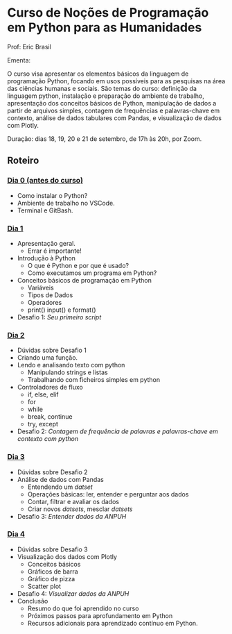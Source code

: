 # Curso de Noções de Programação em Python para as Humanidades

Prof: Eric Brasil

Ementa:

O curso visa apresentar os elementos básicos da linguagem de programação Python, focando em usos possíveis para as pesquisas na área das ciências humanas e sociais. São temas do curso: definição da linguagem python, instalação e preparação do ambiente de trabalho, apresentação dos conceitos básicos de Python, manipulação de dados a partir de arquivos simples, contagem de frequências e palavras-chave em contexto, análise de dados tabulares com Pandas, e visualização de dados com Plotly.

Duração: dias 18, 19, 20 e 21 de setembro, de 17h às 20h, por Zoom. 

## Roteiro

### [Dia 0 (antes do curso)](dia0.md)

- Como instalar o Python?
- Ambiente de trabalho no VSCode.
- Terminal e GitBash.

### [Dia 1](dia1.ipynb)

- Apresentação geral.
    - Errar é importante!
- Introdução à Python
    - O que é Python e por que é usado?
    - Como executamos um programa em Python?
- Conceitos básicos de programação em Python
    - Variáveis
    - Tipos de Dados
    - Operadores
    - print() input() e format()
- Desafio 1: *Seu primeiro script*

### [Dia 2](dia2.ipynb)

- Dúvidas sobre Desafio 1
- Criando uma função.
- Lendo e analisando texto com python
    - Manipulando strings e listas
    - Trabalhando com ficheiros simples em python
- Controladores de fluxo
  - if, else, elif
  - for
  - while
  - break, continue
  - try, except
- Desafio 2: *Contagem de frequência de palavras e palavras-chave em contexto com python*

### [Dia 3](dia3.ipynb)

- Dúvidas sobre Desafio 2
- Análise de dados com Pandas
    - Entendendo um *datset*
    - Operações básicas: ler, entender e perguntar aos dados
    - Contar, filtrar e avaliar os dados
    - Criar novos *datsets*, mesclar *datsets*
- Desafio 3: *Entender dados da ANPUH*

### [Dia 4](dia4.ipynb)

- Dúvidas sobre Desafio 3
- Visualização dos dados com Plotly
    - Conceitos básicos
    - Gráficos de barra
    - Gráfico de pizza
    - Scatter plot
- Desafio 4: *Visualizar dados da ANPUH*
- Conclusão
    - Resumo do que foi aprendido no curso
    - Próximos passos para aprofundamento em Python
    - Recursos adicionais para aprendizado contínuo em Python.